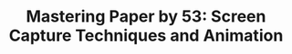 ---
layout: article
title: "Mastering Paper by 53: Screen Capture Techniques and Animation"
modified:
categories: mastering-paper
excerpt: "Workflows for recording time lapse videos of Paper creations without jailbreaking an iPad."
tags: [paper by 53, tutorial, drawing, painting, ipad]
image:
  feature:
  teaser:
  thumb:
comments:
---